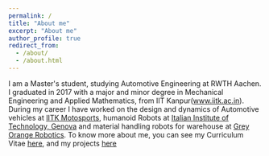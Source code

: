 ```yaml
---
permalink: /
title: "About me"
excerpt: "About me"
author_profile: true
redirect_from: 
  - /about/
  - /about.html
---
```


I am a Master's student, studying Automotive Engineering at RWTH Aachen. I graduated in 2017 with a major and minor degree in Mechanical Engineering and Applied Mathematics, from IIT Kanpur(www.iitk.ac.in). During my career I have worked on the design and dynamics of Automotive vehicles at [IITK Motosports](https://www.iitk.ac.in/ame/sae/), humanoid Robots at [Italian Institute of Technology, Genova](www.iit.it) and material handling robots for warehouse at [Grey Orange Robotics](www.greyorange.com). To know more about me, you can see my Curriculum Vitae [here](https://vibhoraggarwal.github.io/files/CV.pdf), and my projects [here](https://vibhoraggarwal.github.io/_pages/projects/)




